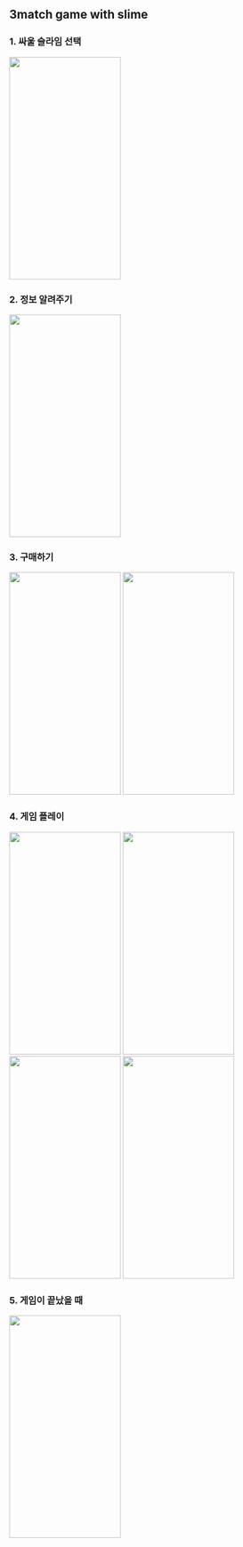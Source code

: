 ## 3match game with slime


### 1. 싸울 슬라임 선택 
<img src="https://user-images.githubusercontent.com/81180977/159465205-b8663f6e-443c-4420-af9a-4622b592d601.jpg" width="200" height="400"/>

### 2. 정보 알려주기
<img src="https://user-images.githubusercontent.com/81180977/159465307-f927945f-5dfb-4c26-88b3-ba0265182b7b.jpg" width="200" height="400"/>

### 3. 구매하기
<img src="https://user-images.githubusercontent.com/81180977/159465371-73603819-fa83-4d20-a83b-09cc23405150.jpg" width="200" height="400"/>
<img src="https://user-images.githubusercontent.com/81180977/159465376-4872037a-87a5-4b97-bc5d-7f3f5fb690f2.jpg" width="200" height="400"/>

### 4. 게임 플레이
<img src="https://user-images.githubusercontent.com/81180977/159465489-a297e7d9-0694-46aa-b9fd-b77b29b4bebf.jpg" width="200" height="400"/>
<img src="https://user-images.githubusercontent.com/81180977/159465498-ad4763fb-f549-40b0-aa5c-f41749234b39.jpg" width="200" height="400"/>
<img src="https://user-images.githubusercontent.com/81180977/159465502-959f725b-f390-4d4f-a76d-197bc12038a4.jpg" width="200" height="400"/>
<img src="https://user-images.githubusercontent.com/81180977/159465504-b7c32006-d2ed-4782-b87a-8c2e7918f4b3.jpg" width="200" height="400"/>

### 5. 게임이 끝났을 때 
<img src="https://user-images.githubusercontent.com/81180977/159465618-19b95d06-b27c-4387-ac8d-4df0fcdf0705.jpg" width="200" height="400"/>


